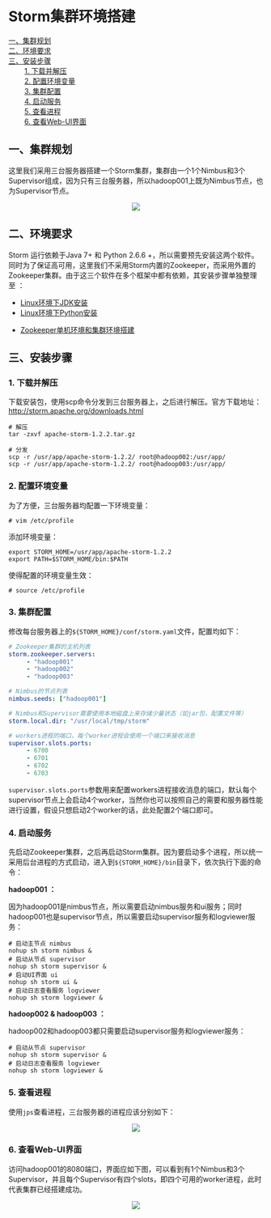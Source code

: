 # Storm集群环境搭建

<nav>
<a href="#一集群规划">一、集群规划</a><br/>
<a href="#二环境要求">二、环境要求</a><br/>
<a href="#三安装步骤">三、安装步骤</a><br/>
&nbsp;&nbsp;&nbsp;&nbsp;&nbsp;&nbsp;&nbsp;&nbsp;<a href="#1-下载并解压">1. 下载并解压</a><br/>
&nbsp;&nbsp;&nbsp;&nbsp;&nbsp;&nbsp;&nbsp;&nbsp;<a href="#2-配置环境变量">2. 配置环境变量</a><br/>
&nbsp;&nbsp;&nbsp;&nbsp;&nbsp;&nbsp;&nbsp;&nbsp;<a href="#3-集群配置">3. 集群配置</a><br/>
&nbsp;&nbsp;&nbsp;&nbsp;&nbsp;&nbsp;&nbsp;&nbsp;<a href="#4-启动服务">4. 启动服务</a><br/>
&nbsp;&nbsp;&nbsp;&nbsp;&nbsp;&nbsp;&nbsp;&nbsp;<a href="#5-查看进程">5. 查看进程</a><br/>
&nbsp;&nbsp;&nbsp;&nbsp;&nbsp;&nbsp;&nbsp;&nbsp;<a href="#6-查看Web-UI界面">6. 查看Web-UI界面</a><br/>
</nav>

## 一、集群规划

这里我们采用三台服务器搭建一个Storm集群，集群由一个1个Nimbus和3个Supervisor组成，因为只有三台服务器，所以hadoop001上既为Nimbus节点，也为Supervisor节点。

<div align="center"> <img  src="https://github.com/heibaiying/BigData-Notes/blob/master/pictures/storm-集群规划.png"/> </div>

## 二、环境要求

Storm 运行依赖于Java 7+ 和 Python 2.6.6 +，所以需要预先安装这两个软件。同时为了保证高可用，这里我们不采用Storm内置的Zookeeper，而采用外置的Zookeeper集群。由于这三个软件在多个框架中都有依赖，其安装步骤单独整理至 ：

- [Linux环境下JDK安装](https://github.com/heibaiying/BigData-Notes/blob/master/notes/installation/Linux下JDK安装.md)
- [Linux环境下Python安装](https://github.com/heibaiying/BigData-Notes/blob/master/notes/installation/Linux下Python安装.md)

+ [Zookeeper单机环境和集群环境搭建](https://github.com/heibaiying/BigData-Notes/blob/master/notes/installation/Zookeeper单机环境和集群环境搭建.md)



## 三、安装步骤

### 1. 下载并解压

下载安装包，使用scp命令分发到三台服务器上，之后进行解压。官方下载地址：http://storm.apache.org/downloads.html 

```shell
# 解压
tar -zxvf apache-storm-1.2.2.tar.gz

# 分发
scp -r /usr/app/apache-storm-1.2.2/ root@hadoop002:/usr/app/
scp -r /usr/app/apache-storm-1.2.2/ root@hadoop003:/usr/app/
```

### 2. 配置环境变量

为了方便，三台服务器均配置一下环境变量：

```shell
# vim /etc/profile
```

添加环境变量：

```shell
export STORM_HOME=/usr/app/apache-storm-1.2.2
export PATH=$STORM_HOME/bin:$PATH
```

使得配置的环境变量生效：

```shell
# source /etc/profile
```

### 3. 集群配置

修改每台服务器上的`${STORM_HOME}/conf/storm.yaml`文件，配置均如下：

```yaml
# Zookeeper集群的主机列表
storm.zookeeper.servers:
     - "hadoop001"
     - "hadoop002"
     - "hadoop003"

# Nimbus的节点列表
nimbus.seeds: ["hadoop001"]

# Nimbus和Supervisor需要使用本地磁盘上来存储少量状态（如jar包，配置文件等）
storm.local.dir: "/usr/local/tmp/storm"

# workers进程的端口，每个worker进程会使用一个端口来接收消息
supervisor.slots.ports:
     - 6700
     - 6701
     - 6702
     - 6703
```

`supervisor.slots.ports`参数用来配置workers进程接收消息的端口，默认每个supervisor节点上会启动4个worker，当然你也可以按照自己的需要和服务器性能进行设置，假设只想启动2个worker的话，此处配置2个端口即可。

### 4. 启动服务

先启动Zookeeper集群，之后再启动Storm集群。因为要启动多个进程，所以统一采用后台进程的方式启动，进入到`${STORM_HOME}/bin`目录下，依次执行下面的命令：

**hadoop001 ：**

因为hadoop001是nimbus节点，所以需要启动nimbus服务和ui服务；同时hadoop001也是supervisor节点，所以需要启动supervisor服务和logviewer服务：

```shell
# 启动主节点 nimbus
nohup sh storm nimbus &
# 启动从节点 supervisor 
nohup sh storm supervisor &
# 启动UI界面 ui  
nohup sh storm ui &
# 启动日志查看服务 logviewer 
nohup sh storm logviewer &
```

**hadoop002  &  hadoop003 ：**

hadoop002和hadoop003都只需要启动supervisor服务和logviewer服务：

```shell
# 启动从节点 supervisor 
nohup sh storm supervisor &
# 启动日志查看服务 logviewer 
nohup sh storm logviewer &
```



### 5. 查看进程

使用`jps`查看进程，三台服务器的进程应该分别如下：

<div align="center"> <img  src="https://github.com/heibaiying/BigData-Notes/blob/master/pictures/storm-集群-shell.png"/> </div>



### 6. 查看Web-UI界面

访问hadoop001的8080端口，界面应如下图，可以看到有1个Nimbus和3个Supervisor，并且每个Supervisor有四个slots，即四个可用的worker进程，此时代表集群已经搭建成功。

<div align="center"> <img  src="https://github.com/heibaiying/BigData-Notes/blob/master/pictures/storm集群.png"/> </div>
